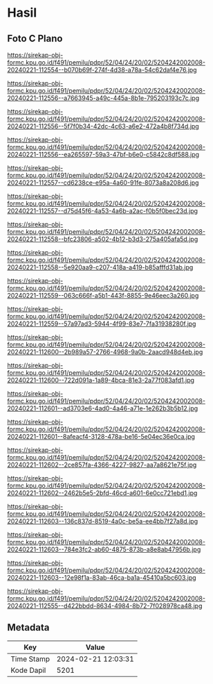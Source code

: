 # Hasil

## Foto C Plano

https://sirekap-obj-formc.kpu.go.id/f491/pemilu/pdpr/52/04/24/20/02/5204242002008-20240221-112554--b070b69f-274f-4d38-a78a-54c62daf4e76.jpg

https://sirekap-obj-formc.kpu.go.id/f491/pemilu/pdpr/52/04/24/20/02/5204242002008-20240221-112556--a7663945-a49c-445a-8b1e-795203193c7c.jpg

https://sirekap-obj-formc.kpu.go.id/f491/pemilu/pdpr/52/04/24/20/02/5204242002008-20240221-112556--5f7f0b34-42dc-4c63-a6e2-472a4b8f734d.jpg

https://sirekap-obj-formc.kpu.go.id/f491/pemilu/pdpr/52/04/24/20/02/5204242002008-20240221-112556--ea265597-59a3-47bf-b6e0-c5842c8df588.jpg

https://sirekap-obj-formc.kpu.go.id/f491/pemilu/pdpr/52/04/24/20/02/5204242002008-20240221-112557--cd6238ce-e95a-4a60-91fe-8073a8a208d6.jpg

https://sirekap-obj-formc.kpu.go.id/f491/pemilu/pdpr/52/04/24/20/02/5204242002008-20240221-112557--d75d45f6-4a53-4a6b-a2ac-f0b5f0bec23d.jpg

https://sirekap-obj-formc.kpu.go.id/f491/pemilu/pdpr/52/04/24/20/02/5204242002008-20240221-112558--bfc23806-a502-4b12-b3d3-275a405afa5d.jpg

https://sirekap-obj-formc.kpu.go.id/f491/pemilu/pdpr/52/04/24/20/02/5204242002008-20240221-112558--5e920aa9-c207-418a-a419-b85afffd31ab.jpg

https://sirekap-obj-formc.kpu.go.id/f491/pemilu/pdpr/52/04/24/20/02/5204242002008-20240221-112559--063c666f-a5b1-443f-8855-9e46eec3a260.jpg

https://sirekap-obj-formc.kpu.go.id/f491/pemilu/pdpr/52/04/24/20/02/5204242002008-20240221-112559--57a97ad3-5944-4f99-83e7-7fa31938280f.jpg

https://sirekap-obj-formc.kpu.go.id/f491/pemilu/pdpr/52/04/24/20/02/5204242002008-20240221-112600--2b989a57-2766-4968-9a0b-2aacd948d4eb.jpg

https://sirekap-obj-formc.kpu.go.id/f491/pemilu/pdpr/52/04/24/20/02/5204242002008-20240221-112600--722d091a-1a89-4bca-81e3-2a77f083afd1.jpg

https://sirekap-obj-formc.kpu.go.id/f491/pemilu/pdpr/52/04/24/20/02/5204242002008-20240221-112601--ad3703e6-4ad0-4a46-a71e-1e262b3b5b12.jpg

https://sirekap-obj-formc.kpu.go.id/f491/pemilu/pdpr/52/04/24/20/02/5204242002008-20240221-112601--8afeacf4-3128-478a-be16-5e04ec36e0ca.jpg

https://sirekap-obj-formc.kpu.go.id/f491/pemilu/pdpr/52/04/24/20/02/5204242002008-20240221-112602--2ce857fa-4366-4227-9827-aa7a8621e75f.jpg

https://sirekap-obj-formc.kpu.go.id/f491/pemilu/pdpr/52/04/24/20/02/5204242002008-20240221-112602--2462b5e5-2bfd-46cd-a601-6e0cc721ebd1.jpg

https://sirekap-obj-formc.kpu.go.id/f491/pemilu/pdpr/52/04/24/20/02/5204242002008-20240221-112603--136c837d-8519-4a0c-be5a-ee4bb7f27a8d.jpg

https://sirekap-obj-formc.kpu.go.id/f491/pemilu/pdpr/52/04/24/20/02/5204242002008-20240221-112603--784e3fc2-ab60-4875-873b-a8e8ab47956b.jpg

https://sirekap-obj-formc.kpu.go.id/f491/pemilu/pdpr/52/04/24/20/02/5204242002008-20240221-112603--12e98f1a-83ab-46ca-ba1a-45410a5bc603.jpg

https://sirekap-obj-formc.kpu.go.id/f491/pemilu/pdpr/52/04/24/20/02/5204242002008-20240221-112555--d422bbdd-8634-4984-8b72-7f028978ca48.jpg


## Metadata

| Key        | Value               |
| ---------- | ------------------- |
| Time Stamp | 2024-02-21 12:03:31 |
| Kode Dapil | 5201                |



